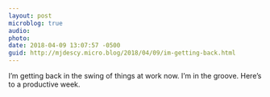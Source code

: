 ```yaml
---
layout: post
microblog: true
audio: 
photo: 
date: 2018-04-09 13:07:57 -0500
guid: http://mjdescy.micro.blog/2018/04/09/im-getting-back.html
---
```

I’m getting back in the swing of things at work now. I’m in the groove. Here’s to a productive week.
